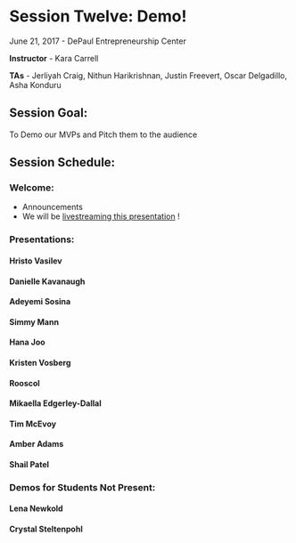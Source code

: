 # Session Twelve: Demo!

June 21, 2017 - DePaul Entrepreneurship Center

**Instructor** - Kara Carrell

**TAs** - Jerliyah Craig, Nithun Harikrishnan, Justin Freevert, Oscar Delgadillo, Asha Konduru

## Session Goal:
To Demo our MVPs and Pitch them to the audience

## Session Schedule:

### Welcome:
  - Announcements
  - We will be [livestreaming this presentation](http://youtu.be/Zg3n2ssRiRQ) ! 

### Presentations:
  #### Hristo Vasilev
  
  #### Danielle Kavanaugh
  
  #### Adeyemi Sosina
  
  #### Simmy Mann
  
  #### Hana Joo
  
  #### Kristen Vosberg
  
  #### Rooscol
  
  #### Mikaella Edgerley-Dallal
  
  #### Tim McEvoy
  
  #### Amber Adams
  
  #### Shail Patel
  
  ### Demos for Students Not Present:
  
  #### Lena Newkold
  
  #### Crystal Steltenpohl 
  
